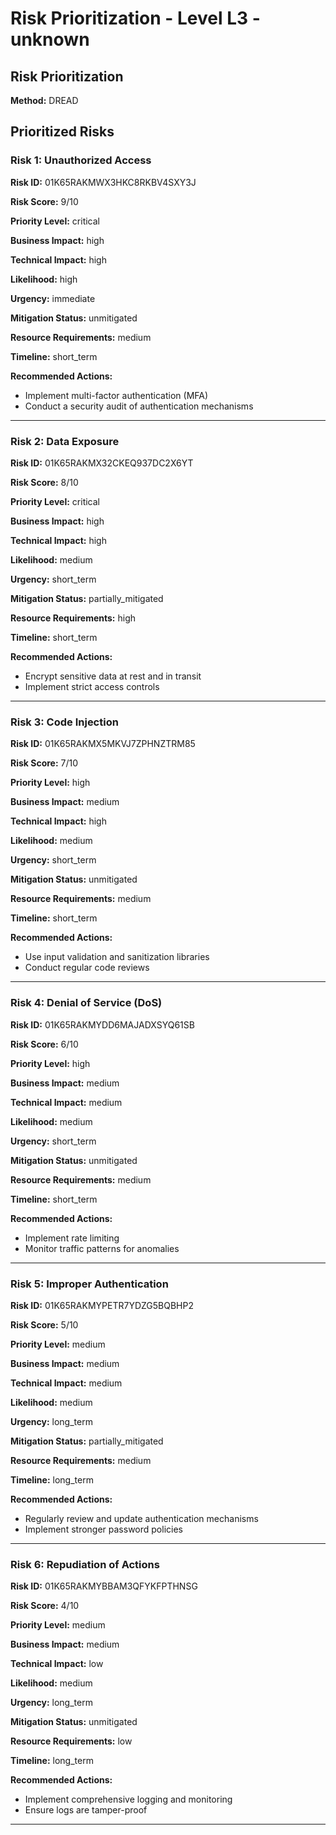 # Risk Prioritization - Level L3 - unknown

## Risk Prioritization

**Method:** DREAD

## Prioritized Risks

### Risk 1: Unauthorized Access

**Risk ID:** 01K65RAKMWX3HKC8RKBV4SXY3J

**Risk Score:** 9/10

**Priority Level:** critical

**Business Impact:** high

**Technical Impact:** high

**Likelihood:** high

**Urgency:** immediate

**Mitigation Status:** unmitigated

**Resource Requirements:** medium

**Timeline:** short_term

**Recommended Actions:**
- Implement multi-factor authentication (MFA)
- Conduct a security audit of authentication mechanisms

---

### Risk 2: Data Exposure

**Risk ID:** 01K65RAKMX32CKEQ937DC2X6YT

**Risk Score:** 8/10

**Priority Level:** critical

**Business Impact:** high

**Technical Impact:** high

**Likelihood:** medium

**Urgency:** short_term

**Mitigation Status:** partially_mitigated

**Resource Requirements:** high

**Timeline:** short_term

**Recommended Actions:**
- Encrypt sensitive data at rest and in transit
- Implement strict access controls

---

### Risk 3: Code Injection

**Risk ID:** 01K65RAKMX5MKVJ7ZPHNZTRM85

**Risk Score:** 7/10

**Priority Level:** high

**Business Impact:** medium

**Technical Impact:** high

**Likelihood:** medium

**Urgency:** short_term

**Mitigation Status:** unmitigated

**Resource Requirements:** medium

**Timeline:** short_term

**Recommended Actions:**
- Use input validation and sanitization libraries
- Conduct regular code reviews

---

### Risk 4: Denial of Service (DoS)

**Risk ID:** 01K65RAKMYDD6MAJADXSYQ61SB

**Risk Score:** 6/10

**Priority Level:** high

**Business Impact:** medium

**Technical Impact:** medium

**Likelihood:** medium

**Urgency:** short_term

**Mitigation Status:** unmitigated

**Resource Requirements:** medium

**Timeline:** short_term

**Recommended Actions:**
- Implement rate limiting
- Monitor traffic patterns for anomalies

---

### Risk 5: Improper Authentication

**Risk ID:** 01K65RAKMYPETR7YDZG5BQBHP2

**Risk Score:** 5/10

**Priority Level:** medium

**Business Impact:** medium

**Technical Impact:** medium

**Likelihood:** medium

**Urgency:** long_term

**Mitigation Status:** partially_mitigated

**Resource Requirements:** medium

**Timeline:** long_term

**Recommended Actions:**
- Regularly review and update authentication mechanisms
- Implement stronger password policies

---

### Risk 6: Repudiation of Actions

**Risk ID:** 01K65RAKMYBBAM3QFYKFPTHNSG

**Risk Score:** 4/10

**Priority Level:** medium

**Business Impact:** medium

**Technical Impact:** low

**Likelihood:** medium

**Urgency:** long_term

**Mitigation Status:** unmitigated

**Resource Requirements:** low

**Timeline:** long_term

**Recommended Actions:**
- Implement comprehensive logging and monitoring
- Ensure logs are tamper-proof

---


